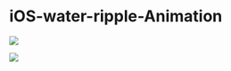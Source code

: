 # iOS-water-ripple-Animation

![](http://oahmyhzk1.bkt.clouddn.com/image/pngWater%20ripple.png)

![](http://oahmyhzk1.bkt.clouddn.com/image/pngRadar%20corrugated.png)
